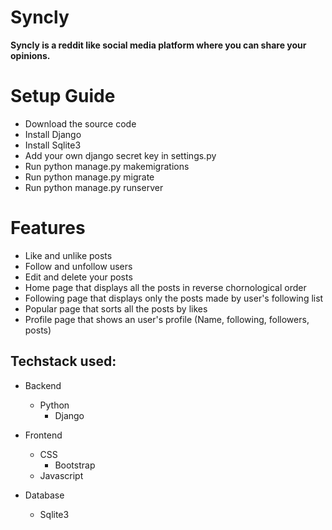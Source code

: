 # Syncly

**Syncly is a reddit like social media platform where you can share your opinions.**

 # Setup Guide
- Download the source code
- Install Django
- Install Sqlite3
- Add your own django secret key in settings.py
- Run python manage.py makemigrations
- Run python manage.py migrate
- Run python manage.py runserver

 # Features
- Like and unlike posts
- Follow and unfollow users
- Edit and delete your posts
- Home page that displays all the posts in reverse chornological order
- Following page that displays only the posts made by user's following list
- Popular page that sorts all the posts by likes
- Profile page that shows an user's profile (Name, following, followers, posts)

## Techstack used:
- Backend
  - Python
    - Django

- Frontend
  - CSS
    - Bootstrap
  - Javascript

- Database
   - Sqlite3


  
